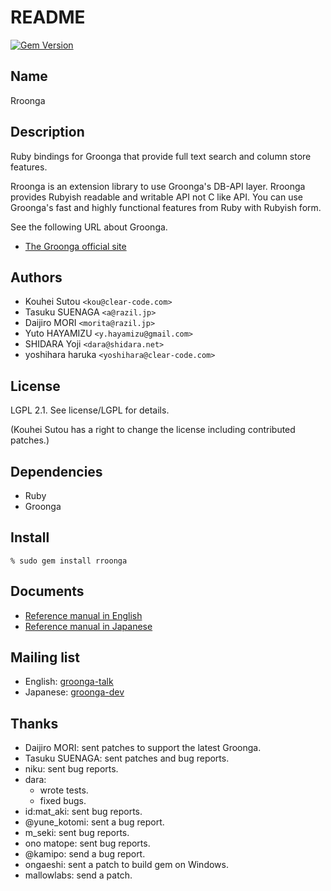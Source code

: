 # README

[![Gem Version](https://badge.fury.io/rb/rroonga.svg)](http://badge.fury.io/rb/rroonga)

## Name

Rroonga

## Description

Ruby bindings for Groonga that provide full text search and
column store features.

Rroonga is an extension library to use Groonga's DB-API
layer. Rroonga provides Rubyish readable and writable API
not C like API. You can use Groonga's fast and highly
functional features from Ruby with Rubyish form.

See the following URL about Groonga.

* [The Groonga official site](http://groonga.org/)

## Authors

* Kouhei Sutou `<kou@clear-code.com>`
* Tasuku SUENAGA `<a@razil.jp>`
* Daijiro MORI `<morita@razil.jp>`
* Yuto HAYAMIZU `<y.hayamizu@gmail.com>`
* SHIDARA Yoji `<dara@shidara.net>`
* yoshihara haruka `<yoshihara@clear-code.com>`

## License

LGPL 2.1. See license/LGPL for details.

(Kouhei Sutou has a right to change the license including
contributed patches.)

## Dependencies

* Ruby
* Groonga

## Install

    % sudo gem install rroonga

## Documents

* [Reference manual in English](http://ranguba.org/rroonga/en/)
* [Reference manual in Japanese](http://ranguba.org/rroonga/ja/)

## Mailing list

* English: [groonga-talk](http://lists.sourceforge.net/mailman/listinfo/groonga-talk)
* Japanese: [groonga-dev](http://lists.sourceforge.jp/mailman/listinfo/groonga-dev)

## Thanks

* Daijiro MORI: sent patches to support the latest Groonga.
* Tasuku SUENAGA: sent patches and bug reports.
* niku: sent bug reports.
* dara:
  * wrote tests.
  * fixed bugs.
* id:mat_aki: sent bug reports.
* @yune_kotomi: sent a bug report.
* m_seki: sent bug reports.
* ono matope: sent bug reports.
* @kamipo: send a bug report.
* ongaeshi: sent a patch to build gem on Windows.
* mallowlabs: send a patch.
